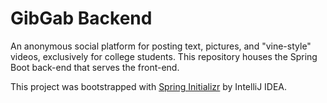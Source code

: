 # GibGab Backend

An anonymous social platform for posting text, pictures, and "vine-style" videos, exclusively for college students. This repository houses the Spring Boot back-end that serves the front-end. 

This project was bootstrapped with [Spring Initializr](start.spring.io) by IntelliJ IDEA.